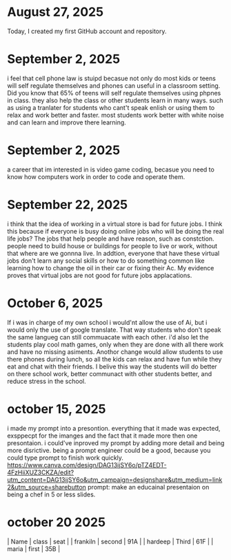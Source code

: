 # August 27, 2025
Today, I created my first GitHub account and repository.
# September 2, 2025

i feel that cell phone law is stuipd becasue not only do most kids or teens will self regulate themselves and phones can useful in a classroom setting. Did you know that 65% of teens will self regulate themselves using phpnes in class. they also help the class or other students learn in many ways. such as using a tranlater for students who cant't speak enlish or using them to relax and work better and faster. most students work better with white noise and can learn and improve there learning.
# September 2, 2025

a career that im interested in is video game coding, becasue you need to know how computers work in order to code and operate them.

# September 22, 2025

i think that the idea of working in a virtual store is bad for future jobs. I think this because if everyone is busy doing online jobs who will be doing the real life jobs? The jobs that help people and have reason, such as constction. people need to build house or buildings for people to live or work, without that where are we gonnna live. In addtion, everyone that have these virtual jobs don't learn any social skills or how to do something common like learning how to change the oil in their car or fixing their Ac. My evidence proves that virtual jobs are not good for future jobs applacations.

# October 6, 2025

If i was in charge of my own school i would'nt allow the use of Ai, but i would only the use of google translate. That way students who don't speak the same langueg can still commuacate with each other. i'd also let the students play cool math games, only when they are done with all there work and have no missing asiments. Anothor change would allow students to use there phones during lunch, so all the kids can relax and have fun while they eat and chat with their friends. I belive this way the students will do better on there school work, better communact with other students better, and reduce stress in the school.

# october 15, 2025

i made my prompt into a presontion. everything that it made was expected, exsppecpt for the imanges and the fact that it made more then one presontaion. i could've inproved my prompt by adding more detail and being more disrictive. being a prompt engineer could be a good, because you could type prompt to finish work quickly.
https://www.canva.com/design/DAG13ijSY6o/pTZ4EDT-4FzHiiXUZ3CKZA/edit?utm_content=DAG13ijSY6o&utm_campaign=designshare&utm_medium=link2&utm_source=sharebutton
prompt: make an educainal presentaion on being a chef in 5 or less slides.

# october 20 2025

| Name        |    class    |       seat       |
| frankiln    |    second   |        91A       |
| hardeep     |    Third    |        61F       |
|  maria      |    first    |        35B       |
